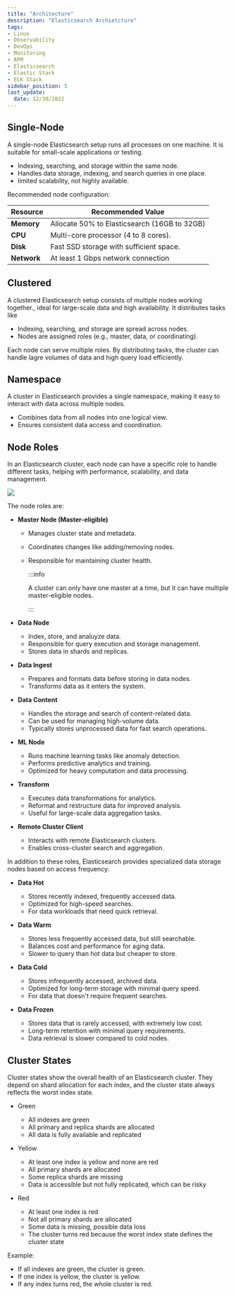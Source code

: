 ```yaml
---
title: "Architecture"
description: "Elasticsearch Archietcture"
tags: 
- Linux
- Observability
- DevOps
- Monitoring 
- APM
- Elasticsearch
- Elastic Stack
- ELK Stack
sidebar_position: 5
last_update:
  date: 12/30/2022
---
```



## Single-Node

A single-node Elasticsearch setup runs all processes on one machine. It is suitable for small-scale applications or testing. 

- Indexing, searching, and storage within the same node.  
- Handles data storage, indexing, and search queries in one place.  
- limited scalability, not highly available.

Recommended node configuration:

| Resource   | Recommended Value                                |  
|------------|--------------------------------------------------|  
| **Memory** | Allocate 50% to Elasticsearch (16GB to 32GB)     |  
| **CPU**    | Multi-core processor (4 to 8 cores).             |  
| **Disk**   | Fast SSD storage with sufficient space.          |  
| **Network**| At least 1 Gbps network connection               |  


## Clustered  

A clustered Elasticsearch setup consists of multiple nodes working together., ideal for large-scale data and high availability. It distributes tasks like 

- Indexing, searching, and storage are spread across nodes.  
- Nodes are assigned roles (e.g., master, data, or coordinating).  

Each node can serve multiple roles. By distributing tasks, the cluster can handle lagre volumes of data and high query load  efficiently.

## Namespace

A cluster in Elasticsearch provides a single namespace, making it easy to interact with data across multiple nodes.  

- Combines data from all nodes into one logical view.  
- Ensures consistent data access and coordination.  

## Node Roles   

In an Elasticsearch cluster, each node can have a specific role to handle different tasks, helping with performance, scalability, and data management.  

![](/img/docs/12192024-es-Architecture.png)

The node roles are:  

- **Master Node (Master-eligible)**  
  - Manages cluster state and metadata.  
  - Coordinates changes like adding/removing nodes.  
  - Responsible for maintaining cluster health.  

    :::info 

    A cluster can only have one master at a time, but it can have multiple master-eligible nodes.

    :::

- **Data Node**  
  - Index, store, and analuyze data.
  - Responsible for query execution and storage management.  
  - Stores data in shards and replicas.  

- **Data Ingest**  
  - Prepares and formats data before storing in data nodes.  
  - Transforms data as it enters the system.  

- **Data Content**  
  - Handles the storage and search of content-related data.  
  - Can be used for managing high-volume data.  
  - Typically stores unprocessed data for fast search operations.  

- **ML Node**  
  - Runs machine learning tasks like anomaly detection.  
  - Performs predictive analytics and training.  
  - Optimized for heavy computation and data processing.  

- **Transform**  
  - Executes data transformations for analytics.  
  - Reformat and restructure data for improved analysis.  
  - Useful for large-scale data aggregation tasks.  

- **Remote Cluster Client**  
  - Interacts with remote Elasticsearch clusters.  
  - Enables cross-cluster search and aggregation.  

In addition to these roles, Elasticsearch provides specialized data storage nodes based on access frequency:

- **Data Hot**  
  - Stores recently indexed, frequently accessed data.  
  - Optimized for high-speed searches.  
  - For data workloads that need quick retrieval.  

- **Data Warm**  
  - Stores less frequently accessed data, but still searchable.  
  - Balances cost and performance for aging data.  
  - Slower to query than hot data but cheaper to store.  

- **Data Cold**  
  - Stores infrequently accessed, archived data.  
  - Optimized for long-term storage with minimal query speed.  
  - For data that doesn't require frequent searches.  

- **Data Frozen**  
  - Stores data that is rarely accessed, with extremely low cost.  
  - Long-term retention with minimal query requirements.  
  - Data retrieval is slower compared to cold nodes.  


## Cluster States

Cluster states show the overall health of an Elasticsearch cluster. They depend on shard allocation for each index, and the cluster state always reflects the worst index state.

- Green

  - All indexes are green
  - All primary and replica shards are allocated
  - All data is fully available and replicated

- Yellow

  - At least one index is yellow and none are red
  - All primary shards are allocated
  - Some replica shards are missing
  - Data is accessible but not fully replicated, which can be risky

- Red

  - At least one index is red
  - Not all primary shards are allocated
  - Some data is missing, possible data loss
  - The cluster turns red because the worst index state defines the cluster state

Example: 

- If all indexes are green, the cluster is green. 
- If one index is yellow, the cluster is yellow. 
- If any index turns red, the whole cluster is red.




